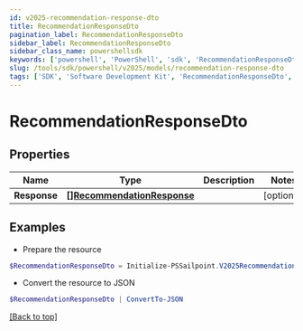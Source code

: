 ```yaml
---
id: v2025-recommendation-response-dto
title: RecommendationResponseDto
pagination_label: RecommendationResponseDto
sidebar_label: RecommendationResponseDto
sidebar_class_name: powershellsdk
keywords: ['powershell', 'PowerShell', 'sdk', 'RecommendationResponseDto', 'V2025RecommendationResponseDto'] 
slug: /tools/sdk/powershell/v2025/models/recommendation-response-dto
tags: ['SDK', 'Software Development Kit', 'RecommendationResponseDto', 'V2025RecommendationResponseDto']
---
```



# RecommendationResponseDto

## Properties

Name | Type | Description | Notes
------------ | ------------- | ------------- | -------------
**Response** | [**[]RecommendationResponse**](recommendation-response) |  | [optional] 

## Examples

- Prepare the resource
```powershell
$RecommendationResponseDto = Initialize-PSSailpoint.V2025RecommendationResponseDto  -Response null
```

- Convert the resource to JSON
```powershell
$RecommendationResponseDto | ConvertTo-JSON
```


[[Back to top]](#) 

